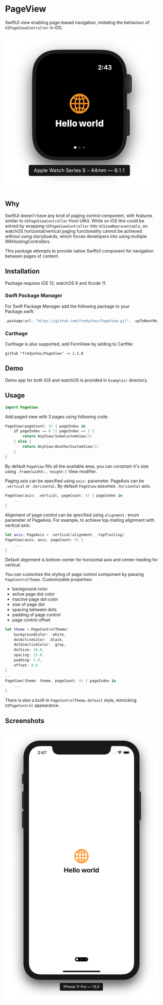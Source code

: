# PageView

SwiftUI view enabling page-based navigation, imitating the behaviour of `UIPageViewController` in iOS.

![watchOS screenshow](./Images/watchOS-example.png)

## Why

SwiftUI doesn't have any kind of paging control component,  with features similar to `UIPageViewController` from UIKit. While on iOS this could be solved by wrapping `UIPageViewController` into  `UIViewRepresentable`, on watchOS horizontal/vertical paging functionality cannot be achieved without using storyboards, which forces developers into using multiple WKHostingControllers.

This package attempts to provide native SwiftUI component for navigation between pages of content.

## Installation

Package requires iOS 13, watchOS 6 and Xcode 11.

### Swift Package Manager

For Swift Package Manager add the following package to your Package.swift:
```swift
.package(url: "https://github.com/fredyshox/PageView.git", .upToNextMajor(from: "1.1.0")),
```

### Carthage


Carthage is also supported, add FormView by adding to Cartfile:
```
github "fredyshox/PageView" ~> 1.1.0
```

## Demo

Demo app for both iOS and watchOS is provided in `Examples/` directory.

## Usage

```swift
import PageView
```

Add paged view with 3 pages using following code:
```swift
PageView(pageCount: 3) { pageIndex in
    if pageIndex == 0 || pageIndex == 1 {
        return AnyView(SomeCustomView())
    } else {
        return AnyView(AnotherCustomView())
    }
}
```

By default `PageView` fills all the available area, you can constrain it's size using `.frame(width:, height:)` View modifier.

Paging axis can be specified using `axis:` parameter. PageAxis can be `.vertical` or `.horizontal`. By default `PageView` assumes `.horizontal` axis.

```swift
PageView(axis: .vertical, pageCount: 4) { pageIndex in
    ...
}
```

Alignment of page control can be specified using `alignment:` enum parameter of PageAxis. For example, to achieve top-trailing alignment with vertical axis:
```swift
let axis: PageAxis = .vertical(alignment: .topTrailing)
PageView(axis: axis, pageCount: 5) {
    ...
}
```

Default alignment is bottom-center for horizontal axis and center-leading for vertical.

You can customize the styling of page control component by passing `PageControlTheme`. Customizable properties:
* background color
* active page dot color
* inactive page dot color
* size of page dot
* spacing between dots
* padding of page control
* page control offset

```swift
let theme = PageControlTheme(
    backgroundColor: .white,
    dotActiveColor: .black,
    dotInactiveColor: .gray,
    dotSize: 10.0,
    spacing: 12.0,
    padding: 5.0,
    offset: 8.0
)
...
PageView(theme: theme, pageCount: 4) { pageIndex in
    ...
}
```

There is also a built-in `PageControlTheme.default` style, mimicking `UIPageControl` appearance.

## Screenshots

![iOS example](./Images/iOS-example.png)
